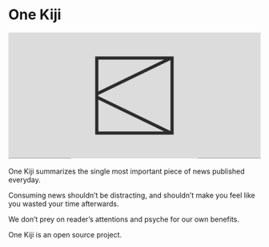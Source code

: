 # One Kiji

![One Kiji](./public/placeholder-social.png)

One Kiji summarizes the single most important piece of news published everyday.

Consuming news shouldn’t be distracting, and shouldn’t make you feel like you wasted your time afterwards.

We don’t prey on reader’s attentions and psyche for our own benefits.

One Kiji is an open source project.
